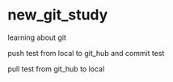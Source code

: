 # new_git_study
learning about git

push test from local to git_hub and commit test

pull test from git_hub to local
